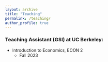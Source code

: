 ```yaml
---
layout: archive
title: "Teaching"
permalink: /teaching/
author_profile: true
---
```


### Teaching Assistant (GSI) at UC Berkeley:
* Introduction to Economics, ECON 2
	* Fall 2023


